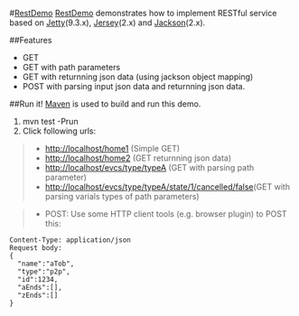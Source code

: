#[RestDemo](https://github.com/minichen2000/RestDemo)
[RestDemo](https://github.com/minichen2000/RestDemo) demonstrates how to implement RESTful service based on [Jetty](http://www.eclipse.org/jetty/)(9.3.x), [Jersey](https://jersey.java.net/)(2.x) and [Jackson](http://wiki.fasterxml.com/JacksonHome)(2.x).

##Features
* GET
* GET with path parameters
* GET with returnning json data (using jackson object mapping)
* POST with parsing input json data and returnning json data.

##Run it!
[Maven](http://maven.apache.org/) is used to build and run this demo.

1. mvn test -Prun
2. Click following urls:

> * [http://localhost/home1](http://localhost/home1) (Simple GET)
> * [http://localhost/home2](http://localhost/home2) (GET returnning json data)
> * [http://localhost/evcs/type/typeA](http://localhost/evcs/type/typeA) (GET with parsing path parameter)
> * [http://localhost/evcs/type/typeA/state/1/cancelled/false](http://localhost/evcs/type/typeA/state/1/cancelled/false)(GET with parsing varials types of path parameters)

> * POST: Use some HTTP client tools (e.g. browser plugin) to POST this:
``` URL: http://localhost/home3 
Content-Type: application/json 
Request body: 
{
  "name":"aTob", 
  "type":"p2p", 
  "id":1234, 
  "aEnds":[], 
  "zEnds":[]
}
```

